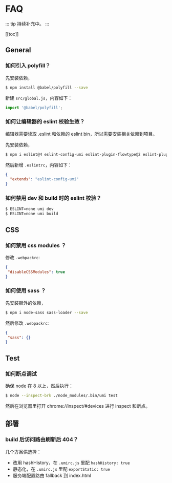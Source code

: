 # FAQ

::: tip
持续补充中。
:::

[[toc]]

## General

### 如何引入 polyfill？

先安装依赖，

```bash
$ npm install @babel/polyfill --save
```

新建 `src/global.js`，内容如下：

```js
import '@babel/polyfill';
```

### 如何让编辑器的 eslint 校验生效？

编辑器需要读取 .eslint 和依赖的 eslint bin，所以需要安装相关依赖到项目。

先安装依赖，

```bash
$ npm i eslint@4 eslint-config-umi eslint-plugin-flowtype@2 eslint-plugin-import@2 eslint-plugin-jsx-a11y@5 eslint-plugin-react@7 --save-dev
```

然后新增 `.eslintrc`，内容如下：

```json
{
  "extends": "eslint-config-umi"
}
```

### 如何禁用 dev 和 build 时的 eslint 校验？

```bash
$ ESLINT=none umi dev
$ ESLINT=none umi build
```

## CSS

### 如何禁用 css modules ？

修改 `.webpackrc`:

```json
{
 "disableCSSModules": true
}
```

### 如何使用 sass ？

先安装额外的依赖，

```bash
$ npm i node-sass sass-loader --save
```

然后修改 `.webpackrc`:

```json
{
 "sass": {}
}
```

## Test

### 如何断点调试

确保 node 在 8 以上，然后执行：

```bash
$ node --inspect-brk ./node_modules/.bin/umi test
```

然后在浏览器里打开 chrome://inspect/#devices 进行 inspect 和断点。

## 部署

### build 后访问路由刷新后 404？

几个方案供选择：

* 改用 hashHistory，在 `.umirc.js` 里配 `hashHistory: true`
* 静态化，在 `.umirc.js` 里配 `exportStatic: true`
* 服务端配置路由 fallback 到 index.html
